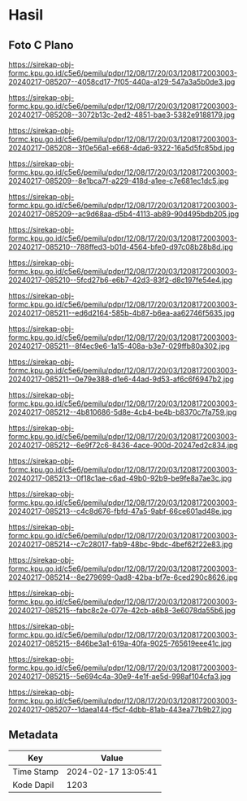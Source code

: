 # Hasil

## Foto C Plano

https://sirekap-obj-formc.kpu.go.id/c5e6/pemilu/pdpr/12/08/17/20/03/1208172003003-20240217-085207--4058cd17-7f05-440a-a129-547a3a5b0de3.jpg

https://sirekap-obj-formc.kpu.go.id/c5e6/pemilu/pdpr/12/08/17/20/03/1208172003003-20240217-085208--3072b13c-2ed2-4851-bae3-5382e9188179.jpg

https://sirekap-obj-formc.kpu.go.id/c5e6/pemilu/pdpr/12/08/17/20/03/1208172003003-20240217-085208--3f0e56a1-e668-4da6-9322-16a5d5fc85bd.jpg

https://sirekap-obj-formc.kpu.go.id/c5e6/pemilu/pdpr/12/08/17/20/03/1208172003003-20240217-085209--8e1bca7f-a229-418d-a1ee-c7e681ec1dc5.jpg

https://sirekap-obj-formc.kpu.go.id/c5e6/pemilu/pdpr/12/08/17/20/03/1208172003003-20240217-085209--ac9d68aa-d5b4-4113-ab89-90d495bdb205.jpg

https://sirekap-obj-formc.kpu.go.id/c5e6/pemilu/pdpr/12/08/17/20/03/1208172003003-20240217-085210--788ffed3-b01d-4564-bfe0-d97c08b28b8d.jpg

https://sirekap-obj-formc.kpu.go.id/c5e6/pemilu/pdpr/12/08/17/20/03/1208172003003-20240217-085210--5fcd27b6-e6b7-42d3-83f2-d8c197fe54e4.jpg

https://sirekap-obj-formc.kpu.go.id/c5e6/pemilu/pdpr/12/08/17/20/03/1208172003003-20240217-085211--ed6d2164-585b-4b87-b6ea-aa62746f5635.jpg

https://sirekap-obj-formc.kpu.go.id/c5e6/pemilu/pdpr/12/08/17/20/03/1208172003003-20240217-085211--8f4ec9e6-1a15-408a-b3e7-029ffb80a302.jpg

https://sirekap-obj-formc.kpu.go.id/c5e6/pemilu/pdpr/12/08/17/20/03/1208172003003-20240217-085211--0e79e388-d1e6-44ad-9d53-af6c6f6947b2.jpg

https://sirekap-obj-formc.kpu.go.id/c5e6/pemilu/pdpr/12/08/17/20/03/1208172003003-20240217-085212--4b810686-5d8e-4cb4-be4b-b8370c7fa759.jpg

https://sirekap-obj-formc.kpu.go.id/c5e6/pemilu/pdpr/12/08/17/20/03/1208172003003-20240217-085212--6e9f72c6-8436-4ace-900d-20247ed2c834.jpg

https://sirekap-obj-formc.kpu.go.id/c5e6/pemilu/pdpr/12/08/17/20/03/1208172003003-20240217-085213--0f18c1ae-c6ad-49b0-92b9-be9fe8a7ae3c.jpg

https://sirekap-obj-formc.kpu.go.id/c5e6/pemilu/pdpr/12/08/17/20/03/1208172003003-20240217-085213--c4c8d676-fbfd-47a5-9abf-66ce601ad48e.jpg

https://sirekap-obj-formc.kpu.go.id/c5e6/pemilu/pdpr/12/08/17/20/03/1208172003003-20240217-085214--c7c28017-fab9-48bc-9bdc-4bef62f22e83.jpg

https://sirekap-obj-formc.kpu.go.id/c5e6/pemilu/pdpr/12/08/17/20/03/1208172003003-20240217-085214--8e279699-0ad8-42ba-bf7e-6ced290c8626.jpg

https://sirekap-obj-formc.kpu.go.id/c5e6/pemilu/pdpr/12/08/17/20/03/1208172003003-20240217-085215--fabc8c2e-077e-42cb-a6b8-3e6078da55b6.jpg

https://sirekap-obj-formc.kpu.go.id/c5e6/pemilu/pdpr/12/08/17/20/03/1208172003003-20240217-085215--846be3a1-619a-40fa-9025-765619eee41c.jpg

https://sirekap-obj-formc.kpu.go.id/c5e6/pemilu/pdpr/12/08/17/20/03/1208172003003-20240217-085215--5e694c4a-30e9-4e1f-ae5d-998af104cfa3.jpg

https://sirekap-obj-formc.kpu.go.id/c5e6/pemilu/pdpr/12/08/17/20/03/1208172003003-20240217-085207--1daea144-f5cf-4dbb-81ab-443ea77b9b27.jpg


## Metadata

| Key        | Value               |
| ---------- | ------------------- |
| Time Stamp | 2024-02-17 13:05:41 |
| Kode Dapil | 1203                |



